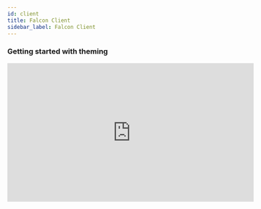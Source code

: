 ```yaml
---
id: client
title: Falcon Client
sidebar_label: Falcon Client
---
```


### Getting started with theming
<iframe width="560" height="315" src="https://www.youtube.com/embed/W8WoLoF54kI?rel=0" frameborder="0" allow="accelerometer; autoplay; encrypted-media; gyroscope; picture-in-picture" allowFullScreen></iframe>
